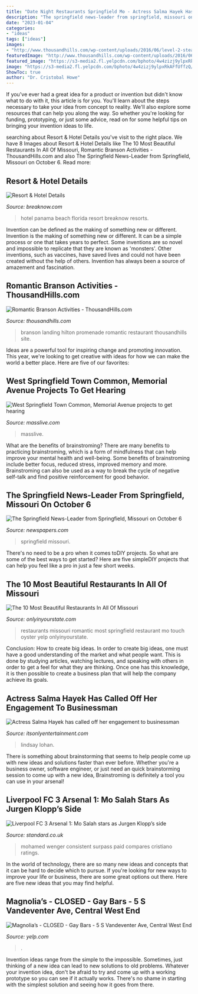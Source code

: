 ```yaml
---
title: "Date Night Restaurants Springfield Mo - Actress Salma Hayek Has Called Off Her Engagement To Businessman"
description: "The springfield news-leader from springfield, missouri on october 6"
date: "2023-01-04"
categories:
- "ideas"
tags: ["ideas"]
images:
- "http://www.thousandhills.com/wp-content/uploads/2016/06/level-2-steakhouse-branson-landing.jpg"
featuredImage: "http://www.thousandhills.com/wp-content/uploads/2016/06/level-2-steakhouse-branson-landing.jpg"
featured_image: "https://s3-media2.fl.yelpcdn.com/bphoto/4w4zizj9ylpxRkAFfUffzQ/ls.jpg"
image: "https://s3-media2.fl.yelpcdn.com/bphoto/4w4zizj9ylpxRkAFfUffzQ/ls.jpg"
ShowToc: true
author: "Dr. Cristobal Howe"
---
```



If you've ever had a great idea for a product or invention but didn't know what to do with it, this article is for you. You'll learn about the steps necessary to take your idea from concept to reality. We'll also explore some resources that can help you along the way. So whether you're looking for funding, prototyping, or just some advice, read on for some helpful tips on bringing your invention ideas to life.

	

		
searching about Resort &amp; Hotel Details you've visit to the right place. We have 8 Images about Resort &amp; Hotel Details like The 10 Most Beautiful Restaurants In All Of Missouri, Romantic Branson Activities - ThousandHills.com and also The Springfield News-Leader from Springfield, Missouri on October 6. Read more:
		
    
## Resort &amp; Hotel Details

<img loading=lazy src="https://www.breaknow.com/images/resorts/198/793.jpg" onerror="this.onerror=null;this.src='https://tse3.mm.bing.net/th?id=OIP.MO2TLgpBsnC1VCHdaopg4AHaFo&amp;pid=15.1';" alt="Resort &amp; Hotel Details">

_Source: breaknow.com_

>hotel panama beach florida resort breaknow resorts. 

	

Invention can be defined as the making of something new or different.
Invention is the making of something new or different. It can be a simple process or one that takes years to perfect. Some inventions are so novel and impossible to replicate that they are known as 'monsters'. Other inventions, such as vaccines, have saved lives and could not have been created without the help of others. Invention has always been a source of amazement and fascination.

    
## Romantic Branson Activities - ThousandHills.com

<img loading=lazy src="http://www.thousandhills.com/wp-content/uploads/2016/06/level-2-steakhouse-branson-landing.jpg" onerror="this.onerror=null;this.src='https://tse2.mm.bing.net/th?id=OIP.v_7KpMU8ADfxwH83LjI7zAHaE7&amp;pid=15.1';" alt="Romantic Branson Activities - ThousandHills.com">

_Source: thousandhills.com_

>branson landing hilton promenade romantic restaurant thousandhills site. 

	

Ideas are a powerful tool for inspiring change and promoting innovation. This year, we're looking to get creative with ideas for how we can make the world a better place. Here are five of our favorites: 

    
## West Springfield Town Common, Memorial Avenue Projects To Get Hearing

<img loading=lazy src="https://www.masslive.com/resizer/h7jEfpienARvDRK7Af9qqvKIWKs=/1280x0/smart/cloudfront-us-east-1.images.arcpublishing.com/advancelocal/TF4IUAJKEBF6ZAMWACAINX6ZUU.JPG" onerror="this.onerror=null;this.src='https://tse4.mm.bing.net/th?id=OIP.w9gQCAJSG8VGHPIo-hgwBAHaD-&amp;pid=15.1';" alt="West Springfield Town Common, Memorial Avenue projects to get hearing">

_Source: masslive.com_

>masslive. 

	

What are the benefits of brainstroming?
There are many benefits to practicing brainstroming, which is a form of mindfulness that can help improve your mental health and well-being. Some benefits of brainstroming include better focus, reduced stress, improved memory and more. Brainstroming can also be used as a way to break the cycle of negative self-talk and find positive reinforcement for good behavior.

    
## The Springfield News-Leader From Springfield, Missouri On October 6

<img loading=lazy src="https://img.newspapers.com/img/thumbnail/208206215/400/400/0_0_3807_6683.jpg" onerror="this.onerror=null;this.src='https://tse3.mm.bing.net/th?id=OIP.D0e9O3FMDiGYGdde6OakVAAAAA&amp;pid=15.1';" alt="The Springfield News-Leader from Springfield, Missouri on October 6">

_Source: newspapers.com_

>springfield missouri. 

	

There's no need to be a pro when it comes toDIY projects. So what are some of the best ways to get started? Here are five simpleDIY projects that can help you feel like a pro in just a few short weeks.

    
## The 10 Most Beautiful Restaurants In All Of Missouri

<img loading=lazy src="https://cdn.onlyinyourstate.com/wp-content/uploads/2017/07/1510597_799685293474728_3711189103007952122_n-700x494.jpg" onerror="this.onerror=null;this.src='https://tse4.mm.bing.net/th?id=OIP.2Evhoa6X5VVyRrLwG2eZ7QHaFO&amp;pid=15.1';" alt="The 10 Most Beautiful Restaurants In All Of Missouri">

_Source: onlyinyourstate.com_

>restaurants missouri romantic most springfield restaurant mo touch oyster yelp onlyinyourstate. 

	

Conclusion: How to create big ideas.
In order to create big ideas, one must have a good understanding of the market and what people want. This is done by studying articles, watching lectures, and speaking with others in order to get a feel for what they are thinking. Once one has this knowledge, it is then possible to create a business plan that will help the company achieve its goals.

    
## Actress Salma Hayek Has Called Off Her Engagement To Businessman

<img loading=lazy src="https://itsonlyentertainment.com/Its_Only_Entertainment_with_Cookie_Cutter/Celebrity_Retro_Gossip_files/lindsay_lohan.jpg" onerror="this.onerror=null;this.src='https://tse1.mm.bing.net/th?id=OIP.1I9wIYUASWqrTxkmwa3IdwAAAA&amp;pid=15.1';" alt="Actress Salma Hayek has called off her engagement to businessman">

_Source: itsonlyentertainment.com_

>lindsay lohan. 

	

There is something about brainstorming that seems to help people come up with new ideas and solutions faster than ever before. Whether you're a business owner, software engineer, or just need an quick brainstorming session to come up with a new idea, Brainstroming is definitely a tool you can use in your arsenal!

    
## Liverpool FC 3 Arsenal 1: Mo Salah Stars As Jurgen Klopp’s Side

<img loading=lazy src="https://static.standard.co.uk/s3fs-public/thumbnails/image/2019/08/24/19/mosalah2408.jpg" onerror="this.onerror=null;this.src='https://tse4.mm.bing.net/th?id=OIP.Lf5tyem2unSQQ-HrXC12pAHaE7&amp;pid=15.1';" alt="Liverpool FC 3 Arsenal 1: Mo Salah stars as Jurgen Klopp’s side">

_Source: standard.co.uk_

>mohamed wenger consistent surpass paid compares cristiano ratings. 

	

In the world of technology, there are so many new ideas and concepts that it can be hard to decide which to pursue. If you're looking for new ways to improve your life or business, there are some great options out there. Here are five new ideas that you may find helpful.

    
## Magnolia’s - CLOSED - Gay Bars - 5 S Vandeventer Ave, Central West End

<img loading=lazy src="https://s3-media2.fl.yelpcdn.com/bphoto/4w4zizj9ylpxRkAFfUffzQ/ls.jpg" onerror="this.onerror=null;this.src='https://tse1.mm.bing.net/th?id=OIP.xRn6b82subq7LHZrDTMHiQAAAA&amp;pid=15.1';" alt="Magnolia’s - CLOSED - Gay Bars - 5 S Vandeventer Ave, Central West End">

_Source: yelp.com_

>. 

	

Invention ideas range from the simple to the impossible. Sometimes, just thinking of a new idea can lead to new solutions to old problems. Whatever your invention idea, don't be afraid to try and come up with a working prototype so you can see if it actually works. There's no shame in starting with the simplest solution and seeing how it goes from there.

